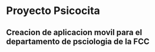 # Proyecto Psicocita
## Creacion de aplicacion movil para el departamento de psciologia de la FCC
### 

